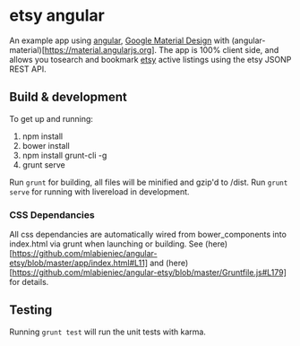 # etsy angular

An example app using [angular](https://angularjs.org), [Google Material Design](http://www.google.com/design/spec/material-design/introduction.html) with (angular-material)[https://material.angularjs.org]. The app is 100% client side, and allows you tosearch and bookmark [etsy](https://etsy.com) active listings using the etsy JSONP REST API.

## Build & development

To get up and running:

1. npm install
2. bower install
2. npm install grunt-cli -g
3. grunt serve

Run `grunt` for building, all files will be minified and gzip'd to /dist. Run `grunt serve` for running with livereload in development.

### CSS Dependancies
All css dependancies are automatically wired from bower_components into index.html via grunt when launching or building. See (here)[https://github.com/mlabieniec/angular-etsy/blob/master/app/index.html#L11] and (here)[https://github.com/mlabieniec/angular-etsy/blob/master/Gruntfile.js#L179] for details.

## Testing

Running `grunt test` will run the unit tests with karma.
